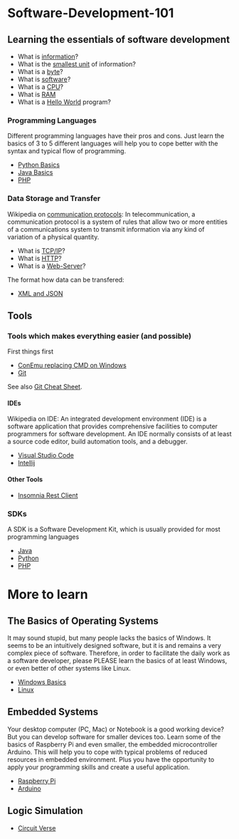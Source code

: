 # Software-Development-101
## Learning the essentials of software development
- What is [information](https://en.wikipedia.org/wiki/Information)?
- What is the [smallest unit](https://en.wikipedia.org/wiki/Bit) of information?
- What is a [byte](https://en.wikipedia.org/wiki/Byte)?
- What is [software](https://en.wikipedia.org/wiki/Software)?
- What is a [CPU](https://en.wikipedia.org/wiki/Central_processing_unit)?
- What is [RAM](https://en.wikipedia.org/wiki/Random-access_memory)
- What is a [Hello World](https://en.wikipedia.org/wiki/%22Hello,_World!%22_program) program?

### Programming Languages
Different programming languages have their pros and cons. Just learn the basics of 3 to 5 different languages will help you to cope better with the syntax and typical flow of programming.

- [Python Basics](https://realpython.com/python-basics/)
- [Java Basics](https://www.codecademy.com/learn/learn-java/modules/learn-java-hello-world)
- [PHP](https://www.tutorialspoint.com/php/php_introduction.htm)

### Data Storage and Transfer
Wikipedia on [communication protocols](https://en.wikipedia.org/wiki/Communication_protocol): In telecommunication, a communication protocol is a system of rules that allow two or more entities of a communications system to transmit information via any kind of variation of a physical quantity.

- What is [TCP/IP](https://www.youtube.com/watch?v=PpsEaqJV_A0)?
- What is [HTTP](https://www.youtube.com/watch?v=eesqK59rhGA)?
- What is a [Web-Server](https://www.youtube.com/watch?v=JhpUch6lWMw)?

The format how data can be transfered:

- [XML and JSON](https://www.youtube.com/watch?v=rqROpUNb2aY)

## Tools
### Tools which makes everything easier (and possible)
First things first
- [ConEmu replacing CMD on Windows](https://conemu.github.io/)
- [Git](https://git-scm.com/downloads)

See also [Git Cheat Sheet](https://github.github.com/training-kit/downloads/github-git-cheat-sheet.pdf).

#### IDEs
Wikipedia on IDE: An integrated development environment (IDE) is a software application that provides comprehensive facilities to computer programmers for software development. An IDE normally consists of at least a source code editor, build automation tools, and a debugger.

- [Visual Studio Code](https://code.visualstudio.com/download)
- [Intellij](https://www.jetbrains.com/idea/download/#section=windows)

#### Other Tools
- [Insomnia Rest Client](https://insomnia.rest/download/)

### SDKs
A SDK is a Software Development Kit, which is usually provided for most programming languages

- [Java](https://www.oracle.com/technetwork/java/javase/downloads/jdk11-downloads-5066655.html)
- [Python](https://www.python.org/downloads/)
- [PHP](https://www.apachefriends.org/download.html)

# More to learn
## The Basics of Operating Systems
It may sound stupid, but many people lacks the basics of Windows. It seems to be an intuitively designed software, but it is and remains a very complex piece of software. Therefore, in order to facilitate the daily work as a software developer, please PLEASE learn the basics of at least Windows, or even better of other systems like Linux.

- [Windows Basics](https://edu.gcfglobal.org/en/windowsbasics/working-with-files/1/)
- [Linux](https://maker.pro/linux/tutorial/basic-linux-commands-for-beginners)

## Embedded Systems
Your desktop computer (PC, Mac) or Notebook is a good working device? But you can develop software for smaller devices too. Learn some of the basics of Raspberry Pi and even smaller, the embedded microcontroller Arduino. This will help you to cope with typical problems of reduced resources in embedded environment. Plus you have the opportunity to apply your programming skills and create a useful application.

- [Raspberry Pi](https://www.raspberrypi.org/)
- [Arduino](https://www.arduino.cc/)

## Logic Simulation
- [Circuit Verse](https://circuitverse.org/users/7315/projects/20305)
